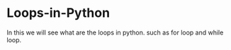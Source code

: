 # Loops-in-Python
In this we will see what are the loops in python. such as for loop and while loop.
